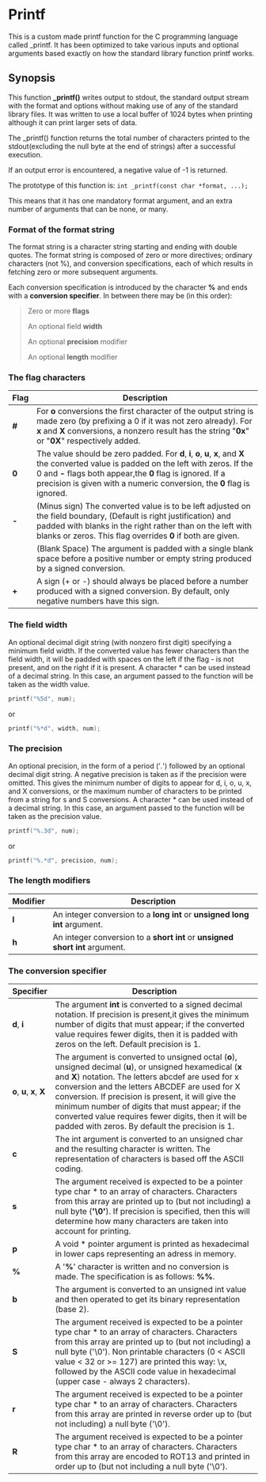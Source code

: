 # Printf
This is a custom made printf function for the C programming language called \_printf. It has been optimized to take various inputs and optional arguments based exactly on how the standard library function printf works.

## **Synopsis**
This function **\_printf()** writes output to stdout, the standard output stream with the format and options without making use of any of the standard library files. It was written to use a local buffer of 1024 bytes when printing although it can print larger sets of data.

The \_printf() function returns the total number of characters printed to the stdout(excluding the null byte at the end of strings) after a successful execution.

If an output error is encountered, a negative value of -1 is returned.

The prototype of this function is: `int _printf(const char *format, ...);`

This means that it has one mandatory format argument, and an extra number of arguments that can be none, or many.

### **Format of the format string**

The format string is a character string starting and ending with double quotes. The format string is composed of zero or more directives; ordinary characters (not %), and conversion specifications, each of which results in fetching zero or more subsequent arguments. 

Each conversion specification is introduced by the character **%** and ends with a **conversion specifier**. In between there may be (in this order):

> Zero or more **flags**
>
> An optional field **width**
>
> An optional **precision** modifier
>
> An optional **length** modifier

### **The flag characters**

|Flag|Description|
|--|--|
|**#**|For **o** conversions the first character of the output string is made zero (by prefixing a 0 if it was not zero already). For **x** and **X** conversions, a nonzero result has the string "**0x**" or "**0X**" respectively added.|
|**0**|The value should be zero padded. For **d**, **i**, **o**, **u**, **x**, and **X** the converted value is padded on the left with zeros. If the 0 and **-** flags both appear,the **0** flag is ignored. If a precision is given with a numeric conversion, the **0** flag is ignored.|
|**-**|(Minus sign) The converted value is to be left adjusted on the field boundary, (Default is right justification) and padded with blanks in the right rather than on the left with blanks or zeros. This flag overrides **0** if both are given.|
||(Blank Space) The argument is padded with a single blank space before a positive number or empty string produced by a signed conversion.|
|**+**|A sign (+ or -) should always be placed before a number produced with a signed conversion. By default, only negative numbers have this sign.|

### **The field width**

An optional decimal digit string (with nonzero first digit) specifying a minimum field width. If the converted value has fewer characters than the field width, it will be padded with spaces on the left if the flag - is not present, and on the right if it is present. A character * can be used instead of a decimal string. In this case, an argument passed to the function will be taken as the width value.
```c
printf("%5d", num);
```
or
```c
printf("%*d", width, num);
```

### **The precision**

 An optional precision, in the form of a period ('*.*') followed by an optional decimal digit string. A negative precision is taken as if the precision were omitted. This gives the minimum number of digits to appear for d, i, o, u, x, and X conversions, or the maximum number of characters to be printed from a string for s and S conversions. A character * can be used instead of a decimal string. In this case, an argument passed to the function will be taken as the precision value.
```c
printf("%.3d", num);
```
or
```c
printf("%.*d", precision, num);
```

### **The length modifiers**

|Modifier|Description|
|--|--|
|**l**|An integer conversion to a **long int** or **unsigned long int** argument.|
|**h**|An integer conversion to a **short int** or **unsigned short int** argument.|

### **The conversion specifier**

|Specifier|Description|
|--|--|
|**d**, **i**|The argument **int** is converted to a signed decimal notation. If precision is present,it gives the minimum number of digits that must appear; if the converted value requires fewer digits, then it is padded with zeros on the left. Default precision is 1.|
|**o**, **u**, **x**, **X**|The argument is converted to unsigned octal (**o**), unsigned decimal (**u**), or unsigned hexamedical (**x** and **X**) notation. The letters abcdef are used for x conversion and the letters ABCDEF are used for X conversion. If precision is present, it will give the minimum number of digits that must appear; if the converted value requires fewer digits, then it will be padded with zeros. By default the precision is 1.|
|**c**|The int argument is converted to an unsigned char and the resulting character is written. The representation of characters is based off the ASCII coding.|
|**s**|The argument received is expected to be a pointer type char * to an array of characters. Characters from this array are printed up to (but not including) a null byte (**'\0'**). If precision is specified, then this will determine how many characters are taken into account for printing.|
|**p**|A void * pointer argument is printed as hexadecimal in lower caps representing an adress in memory.|
|**%**|A '**%**' character is written and no conversion is made. The specification is as follows: **%%**.|
|**b**|The argument is converted to an unsigned int value and then operated to get its binary representation (base 2).|
|**S**|The argument received is expected to be a pointer type char * to an array of characters. Characters from this array are printed up to (but not including) a null byte ('\0'). Non printable characters (0 < ASCII value < 32 or >= 127) are printed this way: \x, followed by the ASCII code value in hexadecimal (upper case - always 2 characters).|
|**r**|The argument received is expected to be a pointer type char * to an array of characters. Characters from this array are printed in reverse order up to (but not including) a null byte ('\0').|
|**R**|The argument received is expected to be a pointer type char * to an array of characters. Characters from this array are encoded to ROT13 and printed in order up to (but not including a null byte ('\0').|
